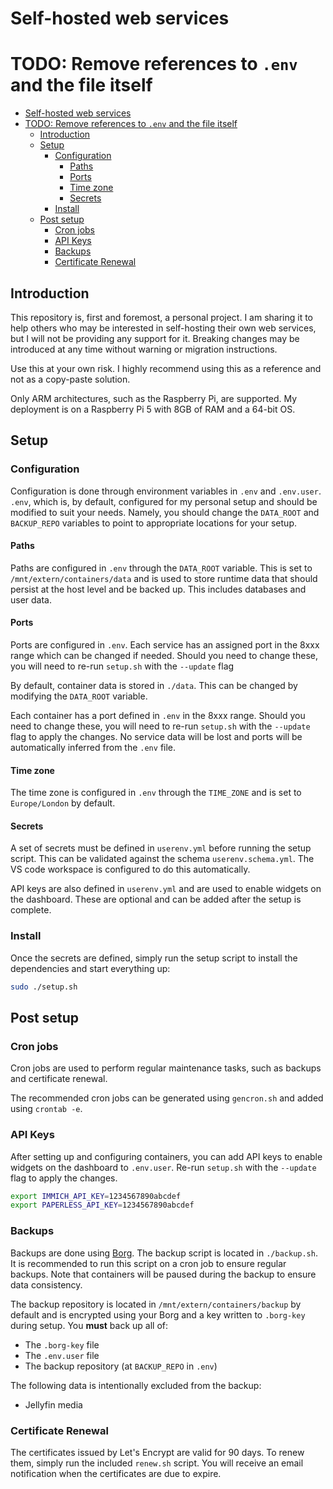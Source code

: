 # Self-hosted web services
# TODO: Remove references to `.env` and the file itself
- [Self-hosted web services](#self-hosted-web-services)
- [TODO: Remove references to `.env` and the file itself](#todo-remove-references-to-env-and-the-file-itself)
  - [Introduction](#introduction)
  - [Setup](#setup)
    - [Configuration](#configuration)
      - [Paths](#paths)
      - [Ports](#ports)
      - [Time zone](#time-zone)
      - [Secrets](#secrets)
    - [Install](#install)
  - [Post setup](#post-setup)
    - [Cron jobs](#cron-jobs)
    - [API Keys](#api-keys)
    - [Backups](#backups)
    - [Certificate Renewal](#certificate-renewal)

## Introduction
This repository is, first and foremost, a personal project. I am sharing it to help others who may be
interested in self-hosting their own web services, but I will not be providing any support for it.
Breaking changes may be introduced at any time without warning or migration instructions.

Use this at your own risk. I highly recommend using this as a reference and not as a copy-paste solution.

Only ARM architectures, such as the Raspberry Pi, are supported. My deployment is on a Raspberry Pi 5 with
8GB of RAM and a 64-bit OS.

## Setup

### Configuration
Configuration is done through environment variables in `.env` and `.env.user`. `.env`, which is, by default,
configured for my personal setup and should be modified to suit your needs. Namely, you should change the
`DATA_ROOT` and `BACKUP_REPO` variables to point to appropriate locations for your setup.

#### Paths
Paths are configured in `.env` through the `DATA_ROOT` variable. This is set to `/mnt/extern/containers/data` and is
used to store runtime data that should persist at the host level and be backed up. This includes databases
and user data.

#### Ports
Ports are configured in `.env`. Each service has an assigned port in the 8xxx range which can be changed
if needed. Should you need to change these, you will need to re-run `setup.sh` with the `--update` flag

By default, container data is stored in `./data`. This can be changed by modifying the `DATA_ROOT` variable.

Each container has a port defined in `.env` in the 8xxx range. Should you need to change these, you will need to
re-run `setup.sh` with the `--update` flag to apply the changes. No service data will be lost and ports will be
automatically inferred from the `.env` file.

#### Time zone
The time zone is configured in `.env` through the `TIME_ZONE` and is set to `Europe/London` by default.

#### Secrets
A set of secrets must be defined in `userenv.yml` before running the setup script. This can be validated
against the schema `userenv.schema.yml`. The VS code workspace is configured to do this automatically.

API keys are also defined in `userenv.yml` and are used to enable widgets on the dashboard. These are
optional and can be added after the setup is complete.

### Install
Once the secrets are defined, simply run the setup script to install the dependencies
and start everything up:
```bash
sudo ./setup.sh
```

## Post setup

### Cron jobs
Cron jobs are used to perform regular maintenance tasks, such as backups and certificate renewal.

The recommended cron jobs can be generated using `gencron.sh` and added using `crontab -e`.

### API Keys
After setting up and configuring containers, you can add API keys to enable widgets on the dashboard
to `.env.user`. Re-run `setup.sh` with the `--update` flag to apply the changes.
```bash
export IMMICH_API_KEY=1234567890abcdef
export PAPERLESS_API_KEY=1234567890abcdef
```

### Backups
Backups are done using [Borg](https://borgbackup.readthedocs.io/en/stable/). The backup script is
located in `./backup.sh`. It is recommended to run this script on a cron job to ensure regular backups.
Note that containers will be paused during the backup to ensure data consistency.

The backup repository is located in `/mnt/extern/containers/backup` by default and is encrypted using
your Borg and a key written to `.borg-key` during setup. You **must** back up all of:
- The `.borg-key` file
- The `.env.user` file
- The backup repository (at `BACKUP_REPO` in `.env`)

The following data is intentionally excluded from the backup:
- Jellyfin media

### Certificate Renewal
The certificates issued by Let's Encrypt are valid for 90 days. To renew them, simply run the included
`renew.sh` script. You will receive an email notification when the certificates are due to expire.
